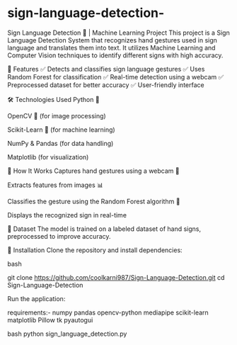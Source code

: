 # sign-language-detection-
Sign Language Detection 🤟 | Machine Learning Project
This project is a Sign Language Detection System that recognizes hand gestures used in sign language and translates them into text. It utilizes Machine Learning and Computer Vision techniques to identify different signs with high accuracy.

🚀 Features
✅ Detects and classifies sign language gestures
✅ Uses Random Forest for classification
✅ Real-time detection using a webcam
✅ Preprocessed dataset for better accuracy
✅ User-friendly interface

🛠️ Technologies Used
Python 🐍

OpenCV 🎥 (for image processing)

Scikit-Learn 🤖 (for machine learning)

NumPy & Pandas (for data handling)

Matplotlib (for visualization)

📌 How It Works
Captures hand gestures using a webcam 📸

Extracts features from images 📊

Classifies the gesture using the Random Forest algorithm 🌳

Displays the recognized sign in real-time

📂 Dataset
The model is trained on a labeled dataset of hand signs, preprocessed to improve accuracy.

🔧 Installation
Clone the repository and install dependencies:

bash

git clone https://github.com/coolkarni987/Sign-Language-Detection.git
cd Sign-Language-Detection

Run the application:

requirements:-
numpy
pandas
opencv-python
mediapipe
scikit-learn
matplotlib
Pillow
tk
pyautogui


bash
python sign_language_detection.py
